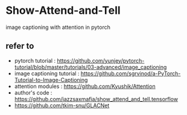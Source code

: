 # Show-Attend-and-Tell
image captioning with attention in pytorch

## refer to 
- pytorch tutorial : https://github.com/yunjey/pytorch-tutorial/blob/master/tutorials/03-advanced/image_captioning
- image captioning tutorial : https://github.com/sgrvinod/a-PyTorch-Tutorial-to-Image-Captioning
- attention modules : https://github.com/Kyushik/Attention
- author's code : https://github.com/jazzsaxmafia/show_attend_and_tell.tensorflow
- https://github.com/tkim-snu/GLACNet
